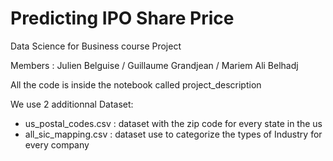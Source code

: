 # Predicting IPO Share Price
Data Science for Business course Project

Members : Julien Belguise / Guillaume Grandjean / Mariem Ali Belhadj

All the code is inside the notebook called project_description

We use 2 additionnal Dataset:
- us_postal_codes.csv : dataset with the zip code for every state in the us
- all_sic_mapping.csv : dataset use to categorize the types of Industry for every company
